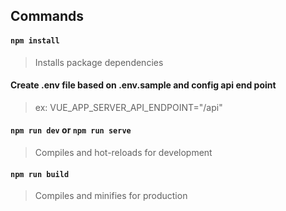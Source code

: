 ## Commands
#### `npm install`
> Installs package dependencies

#### Create .env file based on .env.sample and config api end point
> ex: VUE_APP_SERVER_API_ENDPOINT="/api"

#### `npm run dev` or `npm run serve` 
> Compiles and hot-reloads for development

#### `npm run build`
> Compiles and minifies for production
